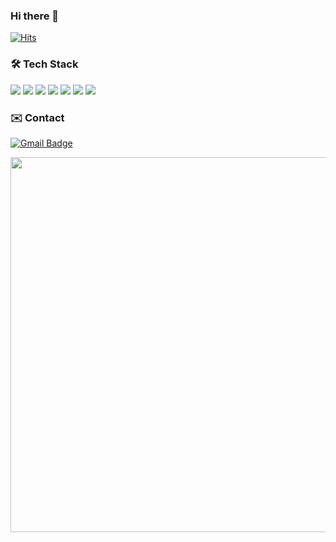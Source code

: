 ### Hi there 👋  
[![Hits](https://hits.seeyoufarm.com/api/count/incr/badge.svg?url=https%3A%2F%2Fgithub.com%2Fnain93&count_bg=%2379C83D&title_bg=%23555555&icon=&icon_color=%23E7E7E7&title=hits&edge_flat=false)](https://hits.seeyoufarm.com)


<!-- <h3> 👨🏻 💻 About Me </h3>



- 🤔 &nbsp; 새로운 기술에 관심이 많으며 배우면서 적용 해보는것을 좋아합니다

- 🎓 &nbsp; 최근 React Native, GraphQL에 관심을 가지고 스택 활용한 앱 개발중에 있습니다

- 🌱 &nbsp; 밤에 코딩하는 것을 좋아합니다

- ✍️ &nbsp; 사이드 프로젝트를 진행하고 협업 하는것에 관심이 많습니다
 -->

<h3>🛠 Tech Stack</h3>

<img src="https://img.shields.io/badge/Typescript-3178C6?style=flat-square&logo=Typescript&logoColor=white"/> <img src="https://img.shields.io/badge/Flutter-02569B?style=flat-square&logo=Flutter&logoColor=white"/> <img src="https://img.shields.io/badge/Dart-0175C2?style=flat-square&logo=Dart&logoColor=white"/> <img src="https://img.shields.io/badge/React Native-61DAFB?style=flat-square&logo=React&logoColor=black"/> <img src="https://img.shields.io/badge/React-61DAFB?style=flat-square&logo=React&logoColor=black"/> <img src="https://img.shields.io/badge/Next.js-000000?style=flat-square&logo=Next.js&logoColor=white"/> <img src="https://img.shields.io/badge/Firebase-FFCA28?style=flat-square&logo=firebase&logoColor=black"/>
 
 <h3>✉️ Contact</h3>
 
[![Gmail Badge](https://img.shields.io/badge/Gmail-D14836?style=flat-square&logo=gmail&logoColor=white)](mailto:rnrb555@gmail.com)

<!-- <img src="https://img.shields.io/badge/Node.js-339933?style=flat-square&logo=Node.js&logoColor=white"/> -->


<!-- <p align="left"><img src="https://github-readme-stats.vercel.app/api/top-langs/?username=nain93&langs_count=10&theme=tokyonight&layout=compact" alt="nain93 :: Top Langs" /></p>  -->

<a href="https://dooboo.io"><img src="https://server.dooboo.io/github-stats-advanced/nain93?date=01" width="600" /></a>
